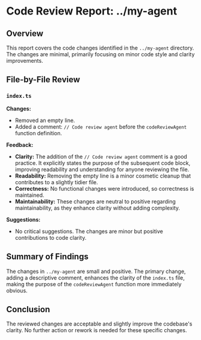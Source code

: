 # Code Review Report: ../my-agent

## Overview
This report covers the code changes identified in the `../my-agent` directory. The changes are minimal, primarily focusing on minor code style and clarity improvements.

## File-by-File Review

### `index.ts`

**Changes:**
*   Removed an empty line.
*   Added a comment: `// Code review agent` before the `codeReviewAgent` function definition.

**Feedback:**
*   **Clarity:** The addition of the `// Code review agent` comment is a good practice. It explicitly states the purpose of the subsequent code block, improving readability and understanding for anyone reviewing the file.
*   **Readability:** Removing the empty line is a minor cosmetic cleanup that contributes to a slightly tidier file.
*   **Correctness:** No functional changes were introduced, so correctness is maintained.
*   **Maintainability:** These changes are neutral to positive regarding maintainability, as they enhance clarity without adding complexity.

**Suggestions:**
*   No critical suggestions. The changes are minor but positive contributions to code clarity.

## Summary of Findings

The changes in `../my-agent` are small and positive. The primary change, adding a descriptive comment, enhances the clarity of the `index.ts` file, making the purpose of the `codeReviewAgent` function more immediately obvious.

## Conclusion

The reviewed changes are acceptable and slightly improve the codebase's clarity. No further action or rework is needed for these specific changes.